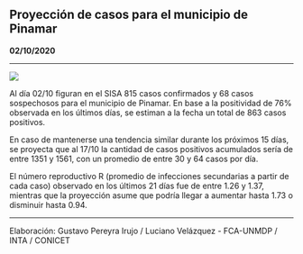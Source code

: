 ## Proyección de casos para el municipio de Pinamar

**02/10/2020**

---
![](proyección_pinamar.png?raw=true)

Al día 02/10 figuran en el SISA 815 casos confirmados y 68 casos sospechosos para el municipio de Pinamar. En base a la positividad de 76% observada en los últimos días, se estiman a la fecha un total de 863 casos positivos.

En caso de mantenerse una tendencia similar durante los próximos 15 días, se proyecta que al 17/10 la cantidad de casos positivos acumulados sería de entre 1351 y 1561, con un promedio de entre 30 y 64 casos por día.

El número reproductivo R (promedio de infecciones secundarias a partir de cada caso) observado en los últimos 21 días fue de entre 1.26 y 1.37, mientras que la proyección asume que podría llegar a aumentar hasta 1.73 o disminuir hasta 0.94. 

---

Elaboración: Gustavo Pereyra Irujo / Luciano Velázquez - FCA-UNMDP / INTA / CONICET

